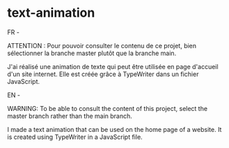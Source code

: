 # text-animation

FR -

ATTENTION : Pour pouvoir consulter le contenu de ce projet, bien sélectionner la branche master plutôt que la branche main.

J'ai réalisé une animation de texte qui peut être utilisée en page d'accueil d'un site internet. Elle est créée grâce à TypeWriter dans un fichier JavaScript.

EN -

WARNING: To be able to consult the content of this project, select the master branch rather than the main branch.

I made a text animation that can be used on the home page of a website. It is created using TypeWriter in a JavaScript file.
